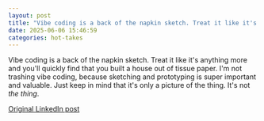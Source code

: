 ```yaml
---
layout: post
title: "Vibe coding is a back of the napkin sketch. Treat it like it's anything more and you'll quickly find that you built a house out of tissue paper. I'm not trashing vibe coding, because sketching and prototyping is super important and valuable. Just keep in mind that it's only a picture of the thing. It's not *the thing*."
date: 2025-06-06 15:46:59
categories: hot-takes
---
```


Vibe coding is a back of the napkin sketch. Treat it like it's anything more and you'll quickly find that you built a house out of tissue paper. I'm not trashing vibe coding, because sketching and prototyping is super important and valuable. Just keep in mind that it's only a picture of the thing. It's not *the thing*.

[Original LinkedIn post](https://www.linkedin.com/feed/update/urn%3Ali%3Ashare%3A7336780655176888320)
